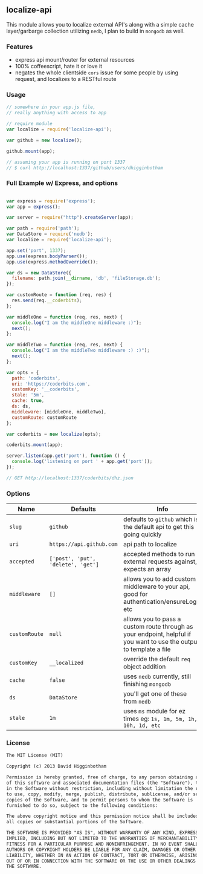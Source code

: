 ## localize-api
This module allows you to localize external API's along with a simple cache layer/garbarge collection utilizing `nedb`, I plan to build in `mongodb` as well. 

### Features
- express api mount/router for external resources
- 100% coffeescript, hate it or love it
- negates the whole clientside `cors` issue for some people by using request, and localizes to a RESTful route

### Usage
```js
// somewhere in your app.js file,
// really anything with access to app

// require module
var localize = require('localize-api');

var github = new localize();

github.mount(app);

// assuming your app is running on port 1337
// $ curl http://localhost:1337/github/users/dhigginbotham
```

### Full Example w/ Express, and options
```js

var express = require('express');
var app = express();

var server = require("http").createServer(app);

var path = require('path');
var DataStore = require('nedb');
var localize = require('localize-api');

app.set('port', 1337);
app.use(express.bodyParser());
app.use(express.methodOverride());

var ds = new DataStore({
  filename: path.join(__dirname, 'db', 'fileStorage.db');
});

var customRoute = function (req, res) {
  res.send(req.__coderbits);
};

var middleOne = function (req, res, next) {
  console.log("I am the middleOne middleware :)");
  next();
};

var middleTwo = function (req, res, next) {
  console.log("I am the middleTwo middleware :) :)");
  next();
};

var opts = {
  path: 'coderbits',
  uri: 'https://coderbits.com',
  customKey: '__coderbits',
  stale: '5m',
  cache: true,
  ds: ds,
  middleware: [middleOne, middleTwo],
  customRoute: customRoute
};

var coderbits = new localize(opts);

coderbits.mount(app);

server.listen(app.get('port'), function () {
  console.log('listening on port ' + app.get('port'));
});

// GET http://localhost:1337/coderbits/dhz.json
```

### Options
Name | Defaults | Info
--- | --- | ---
`slug` | `github` | defaults to `github` which is the default api to get this going quickly
`uri` | `https://api.github.com` | api path to localize
`accepted` | `['post', 'put', 'delete', 'get']` | accepted methods to run external requests against, expects an array
`middleware` | `[]` | allows you to add custom middleware to your api, good for authentication/ensureLogin etc
`customRoute` | `null` | allows you to pass a custom route through as your endpoint, helpful if you want to use the output to template a file
`customKey` | `__localized` | override the default `req` object addition
`cache` | `false` | uses `nedb` currently, still finishing `mongodb`
`ds` | `DataStore` | you'll get one of these from `nedb`
`stale` | `1m` | uses `ms` module for ez times eg: `1s, 1m, 5m, 1h, 10h, 1d, etc`


### License
```md
The MIT License (MIT)

Copyright (c) 2013 David Higginbotham 

Permission is hereby granted, free of charge, to any person obtaining a copy
of this software and associated documentation files (the "Software"), to deal
in the Software without restriction, including without limitation the rights
to use, copy, modify, merge, publish, distribute, sublicense, and/or sell
copies of the Software, and to permit persons to whom the Software is
furnished to do so, subject to the following conditions:

The above copyright notice and this permission notice shall be included in
all copies or substantial portions of the Software.

THE SOFTWARE IS PROVIDED "AS IS", WITHOUT WARRANTY OF ANY KIND, EXPRESS OR
IMPLIED, INCLUDING BUT NOT LIMITED TO THE WARRANTIES OF MERCHANTABILITY,
FITNESS FOR A PARTICULAR PURPOSE AND NONINFRINGEMENT. IN NO EVENT SHALL THE
AUTHORS OR COPYRIGHT HOLDERS BE LIABLE FOR ANY CLAIM, DAMAGES OR OTHER
LIABILITY, WHETHER IN AN ACTION OF CONTRACT, TORT OR OTHERWISE, ARISING FROM,
OUT OF OR IN CONNECTION WITH THE SOFTWARE OR THE USE OR OTHER DEALINGS IN
THE SOFTWARE.
```
